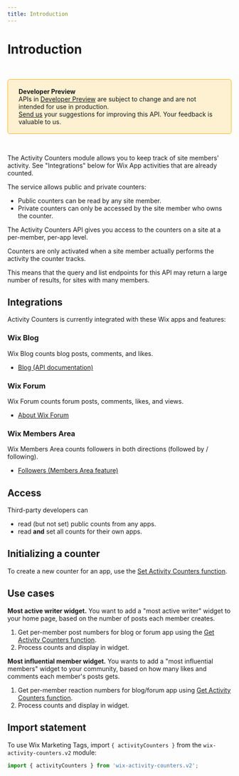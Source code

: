 ```yaml
---
title: Introduction
---
```


# Introduction

&nbsp;

<div style="background-color: #FEF1D1; padding: 18px 24px; border-radius: 6px; border: 1px solid #FDB10C; box-sizing: border-box; display: inline-block">
    <b>Developer Preview</b>
    <br/>
    <span>APIs in <a href="https://www.wix.com/velo/reference/api-overview/developer-preview">Developer Preview</a> are subject to change and are not intended for use in production.<br/><a href="mailto:velo-preview-feedback@wix.com">Send us</a> your suggestions for improving this API. Your feedback is valuable to us.</span>
</div>

&nbsp;
<!--
> __Note__: This module is [universal](/api-overview/api-versions#universal-modules). Functions in this module can run on both the backend and frontend, unless specified otherwise.
-->

The Activity Counters module allows you to keep track of site members' activity. See "Integrations" below for Wix App activities that are already counted.

The service allows public and private counters:
 - Public counters can be read by any site member.
 - Private counters can only be accessed by the site member who owns the counter.

The Activity Counters API gives you access to the counters on a site at a per-member, per-app level.

Counters are only activated when a site member actually performs the activity the counter tracks.

This means that the query and list endpoints for this API may return a large number of results, for sites with many members.

## Integrations

Activity Counters is currently integrated with these Wix apps and features:

### Wix Blog

Wix Blog counts blog posts, comments, and likes.

 - [Blog (API documentation)](https://dev.wix.com/api/rest/wix-blog/blog/introduction)

### Wix Forum

Wix Forum counts forum posts, comments, likes, and views.
 - [About Wix Forum](https://support.wix.com/en/article/wix-forum-about-wix-forum)

### Wix Members Area

Wix Members Area counts followers in both directions (followed by / following).
 - [Followers (Members Area feature)](https://support.wix.com/en/article/about-the-members-area)

## Access

Third-party developers can
 - read (but not set) public counts from any apps.
 - read **and** set all counts for their own apps.

## Initializing a counter

To create a new counter for an app, use the [Set Activity Counters function](https://www.wix.com/velo/reference/wix-activity-counters-v2/activitycounters/setactivitycounters).

## Use cases

**Most active writer widget.** 
You want to add a "most active writer" widget to your home page, based on the number of posts each member creates.

1. Get per-member post numbers for blog or forum app using the [Get Activity Counters function](https://www.wix.com/velo/reference/wix-activity-counters-v2/activitycounters/getactivitycounters).
2. Process counts and display in widget.
 
**Most influential member widget.** 
You wants to add a "most influential members" widget to your community, based on how many likes and comments each member's posts gets.

1. Get per-member reaction numbers for blog/forum app using [Get Activity Counters function](https://www.wix.com/velo/reference/wix-activity-counters-v2/activitycounters/getactivitycounters).
2. Process counts and display in widget.

## Import statement

To use Wix Marketing Tags,
import `{ activityCounters }` from the `wix-activity-counters.v2` module:

```js
import { activityCounters } from 'wix-activity-counters.v2';